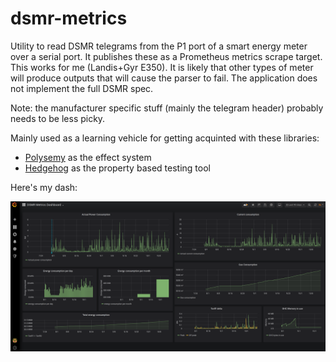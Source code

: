 # dsmr-metrics

Utility to read DSMR telegrams from the P1 port of a smart energy meter over a serial port. It publishes these as a Prometheus metrics scrape target. This works for me (Landis+Gyr E350). It is likely that other types of meter will produce outputs that will cause the parser to fail. The application does not implement the full DSMR spec. 

Note: the manufacturer specific stuff (mainly the telegram header) probably needs to be less picky. 

Mainly used as a learning vehicle for getting acquinted with these libraries:

* [Polysemy](https://hackage.haskell.org/package/polysemy) as the effect system
* [Hedgehog](https://hackage.haskell.org/package/hedgehog) as the property based testing tool

Here's my dash:

![My Dash](img/dsmr-metrics-dash.png?raw=true "My Dash")

